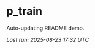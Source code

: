 # p_train

Auto-updating README demo.

<!--START_SECTION:status-->
_Last run: 2025-08-23 17:32 UTC_
<!--END_SECTION:status-->












































































